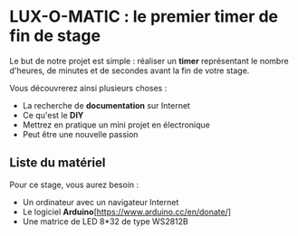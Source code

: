 # LUX-O-MATIC : le premier timer de fin de stage

Le but de notre projet est simple : réaliser un **timer** représentant le nombre d'heures, de minutes et de secondes avant la fin de votre stage.

Vous découvrerez ainsi plusieurs choses :
* La recherche de **documentation** sur Internet
* Ce qu'est le **DIY**
* Mettrez en pratique un mini projet en électronique
* Peut être une nouvelle passion

## Liste du matériel

Pour ce stage, vous aurez besoin :
* Un ordinateur avec un navigateur Internet
* Le logiciel **Arduino**[https://www.arduino.cc/en/donate/]
* Une matrice de LED 8*32 de type WS2812B